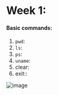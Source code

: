 # Week 1:
#### Basic commands:

1. `pwd`:
2. `ls`:
3. `ps`:
4. `uname`:
5. clear:
6. exit::

![image](https://github.com/user-attachments/assets/e7f51a5b-0a9c-4fd0-b40d-4cf11099038d)

 
